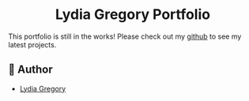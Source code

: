 <!-- <p align="center">
  <a href="https://www.linkedin.com/in/lydia-gregory/">
    <img alt="LG logo" src="./src/images/ribbonlogo_4.png" width="60" />
  </a>
</p> -->
<h1 align="center">
  Lydia Gregory Portfolio
</h1>

This portfolio is still in the works! Please check out my [github](https://github.com/ljg2gb) to see my latest projects.

## 💫 Author

* [Lydia Gregory](https://www.linkedin.com/in/lydia-gregory/)
